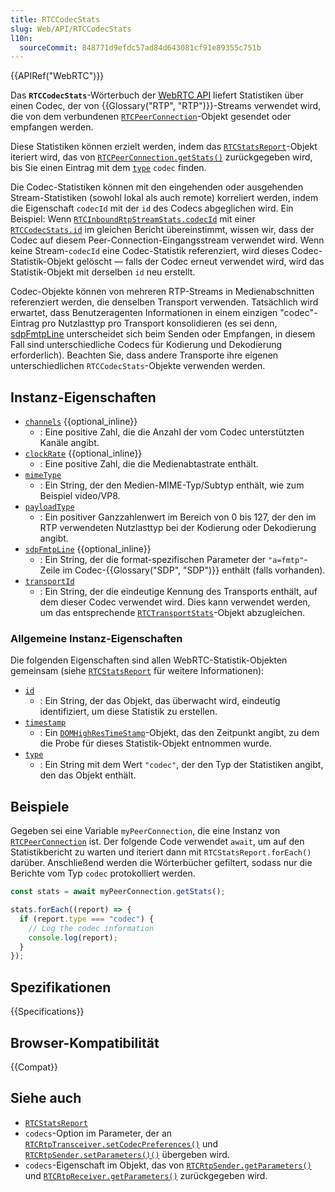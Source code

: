 ```yaml
---
title: RTCCodecStats
slug: Web/API/RTCCodecStats
l10n:
  sourceCommit: 848771d9efdc57ad84d643081cf91e89355c751b
---
```


{{APIRef("WebRTC")}}

Das **`RTCCodecStats`**-Wörterbuch der [WebRTC API](/de/docs/Web/API/WebRTC_API) liefert Statistiken über einen Codec, der von {{Glossary("RTP", "RTP")}}-Streams verwendet wird, die von dem verbundenen [`RTCPeerConnection`](/de/docs/Web/API/RTCPeerConnection)-Objekt gesendet oder empfangen werden.

Diese Statistiken können erzielt werden, indem das [`RTCStatsReport`](/de/docs/Web/API/RTCStatsReport)-Objekt iteriert wird, das von [`RTCPeerConnection.getStats()`](/de/docs/Web/API/RTCPeerConnection/getStats) zurückgegeben wird, bis Sie einen Eintrag mit dem [`type`](/de/docs/Web/API/RTCCodecStats/type) `codec` finden.

Die Codec-Statistiken können mit den eingehenden oder ausgehenden Stream-Statistiken (sowohl lokal als auch remote) korreliert werden, indem die Eigenschaft `codecId` mit der `id` des Codecs abgeglichen wird.
Ein Beispiel: Wenn [`RTCInboundRtpStreamStats.codecId`](/de/docs/Web/API/RTCInboundRtpStreamStats/codecId) mit einer [`RTCCodecStats.id`](/de/docs/Web/API/RTCCodecStats/id) im gleichen Bericht übereinstimmt, wissen wir, dass der Codec auf diesem Peer-Connection-Eingangsstream verwendet wird.
Wenn keine Stream-`codecId` eine Codec-Statistik referenziert, wird dieses Codec-Statistik-Objekt gelöscht — falls der Codec erneut verwendet wird, wird das Statistik-Objekt mit derselben `id` neu erstellt.

Codec-Objekte können von mehreren RTP-Streams in Medienabschnitten referenziert werden, die denselben Transport verwenden.
Tatsächlich wird erwartet, dass Benutzeragenten Informationen in einem einzigen "codec"-Eintrag pro Nutzlasttyp pro Transport konsolidieren (es sei denn, [sdpFmtpLine](/de/docs/Web/API/RTCCodecStats/sdpFmtpLine) unterscheidet sich beim Senden oder Empfangen, in diesem Fall sind unterschiedliche Codecs für Kodierung und Dekodierung erforderlich).
Beachten Sie, dass andere Transporte ihre eigenen unterschiedlichen `RTCCodecStats`-Objekte verwenden werden.

## Instanz-Eigenschaften

- [`channels`](/de/docs/Web/API/RTCCodecStats/channels) {{optional_inline}}
  - : Eine positive Zahl, die die Anzahl der vom Codec unterstützten Kanäle angibt.
- [`clockRate`](/de/docs/Web/API/RTCCodecStats/clockRate) {{optional_inline}}
  - : Eine positive Zahl, die die Medienabtastrate enthält.
- [`mimeType`](/de/docs/Web/API/RTCCodecStats/mimeType)
  - : Ein String, der den Medien-MIME-Typ/Subtyp enthält, wie zum Beispiel video/VP8.
- [`payloadType`](/de/docs/Web/API/RTCCodecStats/payloadType)
  - : Ein positiver Ganzzahlenwert im Bereich von 0 bis 127, der den im RTP verwendeten Nutzlasttyp bei der Kodierung oder Dekodierung angibt.
- [`sdpFmtpLine`](/de/docs/Web/API/RTCCodecStats/sdpFmtpLine) {{optional_inline}}
  - : Ein String, der die format-spezifischen Parameter der `"a=fmtp"`-Zeile im Codec-{{Glossary("SDP", "SDP")}} enthält (falls vorhanden).
- [`transportId`](/de/docs/Web/API/RTCCodecStats/transportId)
  - : Ein String, der die eindeutige Kennung des Transports enthält, auf dem dieser Codec verwendet wird.
    Dies kann verwendet werden, um das entsprechende [`RTCTransportStats`](/de/docs/Web/API/RTCTransportStats)-Objekt abzugleichen.

### Allgemeine Instanz-Eigenschaften

Die folgenden Eigenschaften sind allen WebRTC-Statistik-Objekten gemeinsam (siehe [`RTCStatsReport`](/de/docs/Web/API/RTCStatsReport#common_instance_properties) für weitere Informationen):

<!-- RTCStats -->

- [`id`](/de/docs/Web/API/RTCCodecStats/id)
  - : Ein String, der das Objekt, das überwacht wird, eindeutig identifiziert, um diese Statistik zu erstellen.
- [`timestamp`](/de/docs/Web/API/RTCCodecStats/timestamp)
  - : Ein [`DOMHighResTimeStamp`](/de/docs/Web/API/DOMHighResTimeStamp)-Objekt, das den Zeitpunkt angibt, zu dem die Probe für dieses Statistik-Objekt entnommen wurde.
- [`type`](/de/docs/Web/API/RTCCodecStats/type)
  - : Ein String mit dem Wert `"codec"`, der den Typ der Statistiken angibt, den das Objekt enthält.

## Beispiele

Gegeben sei eine Variable `myPeerConnection`, die eine Instanz von [`RTCPeerConnection`](/de/docs/Web/API/RTCPeerConnection) ist. Der folgende Code verwendet `await`, um auf den Statistikbericht zu warten und iteriert dann mit `RTCStatsReport.forEach()` darüber.
Anschließend werden die Wörterbücher gefiltert, sodass nur die Berichte vom Typ `codec` protokolliert werden.

```js
const stats = await myPeerConnection.getStats();

stats.forEach((report) => {
  if (report.type === "codec") {
    // Log the codec information
    console.log(report);
  }
});
```

## Spezifikationen

{{Specifications}}

## Browser-Kompatibilität

{{Compat}}

## Siehe auch

- [`RTCStatsReport`](/de/docs/Web/API/RTCStatsReport)
- `codecs`-Option im Parameter, der an [`RTCRtpTransceiver.setCodecPreferences()`](/de/docs/Web/API/RTCRtpTransceiver/setCodecPreferences) und [`RTCRtpSender.setParameters()()`](/de/docs/Web/API/RTCRtpSender/setParameters) übergeben wird.
- `codecs`-Eigenschaft im Objekt, das von [`RTCRtpSender.getParameters()`](/de/docs/Web/API/RTCRtpSender/getParameters) und [`RTCRtpReceiver.getParameters()`](/de/docs/Web/API/RTCRtpReceiver/getParameters) zurückgegeben wird.
